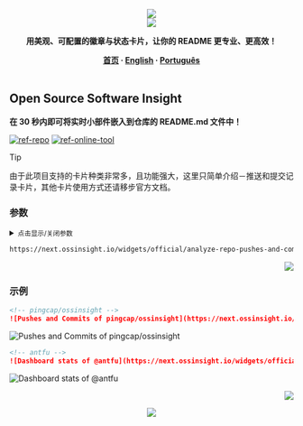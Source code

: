 <a name="readme-top"></a>

<div align="center">
  <div>
    <img src="https://capsule-render.vercel.app/api?type=waving&color=4D908E&height=160&section=header">
  </div>
  <a href="https://github.com/xiaohuohumax/readme-widget-hub">
    <img src="https://readme-typing-svg.demolab.com?font=Fira+Code&size=32&pause=1000&width=416&height=68&lines=%F0%9F%8E%96%EF%B8%8FReadme+Widget+Hub%F0%9F%8E%96%EF%B8%8F"/>
  </a>
  <p><b>用美观、可配置的徽章与状态卡片，让你的 README 更专业、更高效！</b></p>
  <div>
    <b>
       <a href="/README.md">首页</a>
      · <a href="README_en-US.md">English</a>
      · <a href="README_pt-BR.md">Português</a>
    </b>
  </div>
  <br/>
</div>

## Open Source Software Insight

**在 30 秒内即可将实时小部件嵌入到仓库的 README.md 文件中！**

[![ref-repo]](https://github.com/pingcap/ossinsight)
[![ref-online-tool]](https://next.ossinsight.io/widgets/official/analyze-repo-pushes-and-commits-per-month?repo_id=449649595)

> [!Tip]
> 由于此项目支持的卡片种类非常多，且功能强大，这里只简单介绍－推送和提交记录卡片，其他卡片使用方式还请移步官方文档。

### 参数

<details >
<summary><small>点击显示/关闭参数</small></summary><p></p>

| 名称 | 类型 | 必填 | 默认值 | 参数描述 | 更多描述 |
| -------------------- | -------------------- | ------------------------ | ----------------------- | --------------------------- | ------------------------------- |
| ![ref-querys] | | | | | |
| `repo_id` | `string` | `true` |  | Github 仓库 ID |  |
| `color_scheme` | `string` |  | `dark` | 卡片颜色主题 | 可选值：`light` `dark`。 |

</details>

```txt
https://next.ossinsight.io/widgets/official/analyze-repo-pushes-and-commits-per-month{?repo_id,color_scheme}
```

<p align="right"><a href="#readme-top"><img src="https://img.shields.io/badge/回到顶部-555555?style=for-the-badge"></a></p>

### 示例

```markdown
<!-- pingcap/ossinsight -->
![Pushes and Commits of pingcap/ossinsight](https://next.ossinsight.io/widgets/official/analyze-repo-pushes-and-commits-per-month/thumbnail.png?repo_id=449649595&color_scheme=dark)
```

<div>
  <img src="https://next.ossinsight.io/widgets/official/analyze-repo-pushes-and-commits-per-month/thumbnail.png?repo_id=449649595&#38;color_scheme=dark" alt="Pushes and Commits of pingcap/ossinsight" />
</div>

```markdown
<!-- antfu -->
![Dashboard stats of @antfu](https://next.ossinsight.io/widgets/official/compose-user-dashboard-stats/thumbnail.png?user_id=11247099&image_size=auto&color_scheme=dark)
```

<div>
  <img src="https://next.ossinsight.io/widgets/official/compose-user-dashboard-stats/thumbnail.png?user_id=11247099&#38;image_size=auto&#38;color_scheme=dark" alt="Dashboard stats of @antfu" />
</div>

<p align="right"><a href="#readme-top"><img src="https://img.shields.io/badge/回到顶部-555555?style=for-the-badge"></a></p>

<div align="center">
  <img src="https://capsule-render.vercel.app/api?type=waving&color=4D908E&height=100&section=footer">
</div>

[ref-querys]: https://img.shields.io/badge/查询参数-526E86

[ref-action-outputs]: https://img.shields.io/badge/动作输出-526E86

[ref-repo]: https://img.shields.io/badge/项目地址-555555?style=for-the-badge&logo=github

[ref-online-tool]: https://img.shields.io/badge/在线工具-F94144?style=for-the-badge&logo=data:image/svg+xml;base64,PHN2ZyB4bWxucz0iaHR0cDovL3d3dy53My5vcmcvMjAwMC9zdmciIGNsYXNzPSJpb25pY29uIiB2aWV3Qm94PSIwIDAgNTEyIDUxMiI+PHBhdGggZD0iTTIwOCAzNTJoLTY0YTk2IDk2IDAgMDEwLTE5Mmg2NE0zMDQgMTYwaDY0YTk2IDk2IDAgMDEwIDE5MmgtNjRNMTYzLjI5IDI1NmgxODcuNDIiIGZpbGw9Im5vbmUiIHN0cm9rZT0iI2ZmZiIgc3Ryb2tlLWxpbmVjYXA9InJvdW5kIiBzdHJva2UtbGluZWpvaW49InJvdW5kIiBzdHJva2Utd2lkdGg9IjM2Ii8+PC9zdmc+
